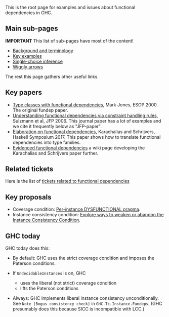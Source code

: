 This is the root page for examples and issues about functional dependencies in GHC.

## Main sub-pages

**IMPORTANT** This list of sub-pages have most of the content!

* [Background and terminology](Functional-dependencies-in-GHC/background-and-terminology)
* [Key examples](Functional-dependencies-in-GHC/key-examples)
* [Single-choice inference](Functional-dependencies-in-GHC/Single-choice-inference)
* [Wiggly arrows](Functional-dependencies-in-GHC/Wiggly-arrows)

The rest this page gathers other useful links.

## Key papers

* [Type classes with functional dependencies](https://web.cecs.pdx.edu/~mpj/pubs/fundeps.html), Mark Jones, ESOP 2000.  The original fundep paper.
* [Understanding functional dependencies via constraint handling rules](https://www.microsoft.com/en-us/research/publication/understanding-functional-dependencies-via-constraint-handling-rules/), Sulzmann et al, JFP 2006.  This journal paper has a lot of examples and we cite it frequently below as "JFP-paper".
* [Elaboration on functional dependencies](https://people.cs.kuleuven.be/~tom.schrijvers/portfolio/haskell2017a.html), Karachalias and Schrijvers, Haskell Symposium 2017.  This paper shows how to translate functional dependencies into type families.
* [Evidenced functional dependencies](https://gitlab.haskell.org/ghc/ghc/-/wikis/Functional-dependencies/Evidenced-Functional-Dependencies) a wiki page developing the Karachalias and Schrijvers paper further.

## Related tickets

Here is the list of [tickets related to functional dependencies](https://gitlab.haskell.org/ghc/ghc/-/issues/?label_name%5B%5D=FunctionalDependencies)

## Key proposals

* Coverage condition: [Per-instance DYSFUNCTIONAL pragma](https://github.com/ghc-proposals/ghc-proposals/pull/374).
* Instance consistency condition: [Explore ways to weaken or abandon the Instance Consistency Condition](https://github.com/ghc-proposals/ghc-proposals/issues/391).

## GHC today

GHC today does this:

* By default: GHC uses the strict coverage condition and imposes the Paterson conditions.

* If `UndecidableInstances` is on, GHC
  * uses the liberal (not strict) coverage condition
  * lifts the Paterson conditions

* Always: GHC implements liberal instance consistency unconditionally.  See `Note [Bogus consistency check]` in `GHC.Tc.Instance.Fundeps`.  (GHC presumably does this because SICC is incompatible with LCC.)
